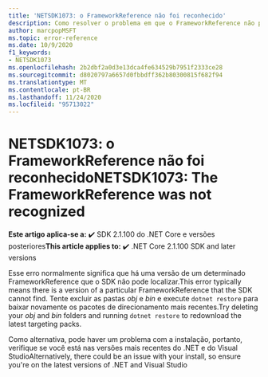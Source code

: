 ```yaml
---
title: 'NETSDK1073: o FrameworkReference não foi reconhecido'
description: Como resolver o problema em que o FrameworkReference não pode ser encontrado.
author: marcpopMSFT
ms.topic: error-reference
ms.date: 10/9/2020
f1_keywords:
- NETSDK1073
ms.openlocfilehash: 2b2dbf2a0d3e13dca4fe634529b7951f2333ce28
ms.sourcegitcommit: d8020797a6657d0fbbdff362b80300815f682f94
ms.translationtype: MT
ms.contentlocale: pt-BR
ms.lasthandoff: 11/24/2020
ms.locfileid: "95713022"
---
```

# <a name="netsdk1073-the-frameworkreference-was-not-recognized"></a><span data-ttu-id="2a363-103">NETSDK1073: o FrameworkReference não foi reconhecido</span><span class="sxs-lookup"><span data-stu-id="2a363-103">NETSDK1073: The FrameworkReference was not recognized</span></span>

<span data-ttu-id="2a363-104">**Este artigo aplica-se a:** ✔️ SDK 2.1.100 do .NET Core e versões posteriores</span><span class="sxs-lookup"><span data-stu-id="2a363-104">**This article applies to:** ✔️ .NET Core 2.1.100 SDK and later versions</span></span>

<span data-ttu-id="2a363-105">Esse erro normalmente significa que há uma versão de um determinado FrameworkReference que o SDK não pode localizar.</span><span class="sxs-lookup"><span data-stu-id="2a363-105">This error typically means there is a version of a particular FrameworkReference that the SDK cannot find.</span></span> <span data-ttu-id="2a363-106">Tente excluir as pastas *obj* e *bin* e execute `dotnet restore` para baixar novamente os pacotes de direcionamento mais recentes.</span><span class="sxs-lookup"><span data-stu-id="2a363-106">Try deleting your *obj* and *bin* folders and running `dotnet restore` to redownload the latest targeting packs.</span></span>

<span data-ttu-id="2a363-107">Como alternativa, pode haver um problema com a instalação, portanto, verifique se você está nas versões mais recentes do .NET e do Visual Studio</span><span class="sxs-lookup"><span data-stu-id="2a363-107">Alternatively, there could be an issue with your install, so ensure you're on the latest versions of .NET and Visual Studio</span></span>
